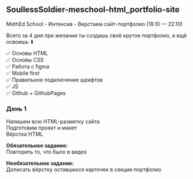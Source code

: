 ## SoullessSoldier-meschool-html_portfolio-site
MethEd School - Интенсив - Верстаем сайт-портфолио (19.10 — 22.10)

Всего за 4 дня при желании ты создашь своё крутое портфолио, а ещё  освоишь ⬇

✅ Основы HTML\
✅ Основы CSS\
✅ Работа с figma\
✅ Mobile first\
✅ Правильное подключение шрифтов\
✅ JS\
✅ Github + GithubPages

### День 1
 Напишем всю HTML-разметку сайта\
 Подготовим проект и макет\
 Вёрстка HTML

**Обязательное задание:**\
 Повторить то, что было в видео

 **Необязательное задание:**\
 Дописать вёрстку оставшихся карточек в секции портфолио